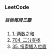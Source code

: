 ### LeetCode

##### 目标每周三题

1. [1. 两数之和](src/两数之和.js)
2. [704. 二分查找](src/二分查找.js)
3. [35. 搜索插入位置](src/搜索插入位置.js)


